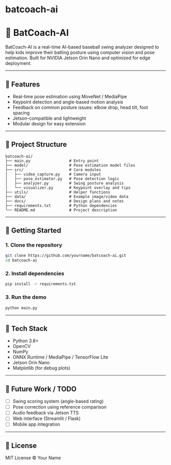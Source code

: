 # batcoach-ai
# 🏀 BatCoach-AI

BatCoach-AI is a real-time AI-based baseball swing analyzer designed to help kids improve their batting posture using computer vision and pose estimation. Built for NVIDIA Jetson Orin Nano and optimized for edge deployment.

---

## 🌟 Features

- Real-time pose estimation using MoveNet / MediaPipe
- Keypoint detection and angle-based motion analysis
- Feedback on common posture issues: elbow drop, head tilt, foot spacing
- Jetson-compatible and lightweight
- Modular design for easy extension

---

## 📂 Project Structure

```
batcoach-ai/
├── main.py                 # Entry point
├── model/                  # Pose estimation model files
├── src/                    # Core modules
│   ├── video_capture.py    # Camera input
│   ├── pose_estimator.py   # Pose detection logic
│   ├── analyzer.py         # Swing posture analysis
│   └── visualizer.py       # Keypoint overlay and tips
├── utils/                  # Helper functions
├── data/                   # Example image/video data
├── docs/                   # Design plans and notes
├── requirements.txt        # Python dependencies
└── README.md               # Project description
```

---

## 🚀 Getting Started

### 1. Clone the repository

```bash
git clone https://github.com/yourname/batcoach-ai.git
cd batcoach-ai
```

### 2. Install dependencies

```bash
pip install -r requirements.txt
```

### 3. Run the demo

```bash
python main.py
```

---

## 🧠 Tech Stack

- Python 3.8+
- OpenCV
- NumPy
- ONNX Runtime / MediaPipe / TensorFlow Lite
- Jetson Orin Nano
- Matplotlib (for debug plots)

---

## 🧪 Future Work / TODO

- [ ] Swing scoring system (angle-based rating)
- [ ] Pose correction using reference comparison
- [ ] Audio feedback via Jetson TTS
- [ ] Web interface (Streamlit / Flask)
- [ ] Mobile app integration

---

## 📄 License

MIT License © Your Name


